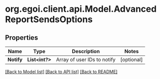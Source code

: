 # org.egoi.client.api.Model.AdvancedReportSendsOptions
## Properties

Name | Type | Description | Notes
------------ | ------------- | ------------- | -------------
**Notify** | **List&lt;int?&gt;** | Array of user IDs to notify | [optional] 

[[Back to Model list]](../README.md#documentation-for-models) [[Back to API list]](../README.md#documentation-for-api-endpoints) [[Back to README]](../README.md)

